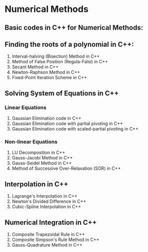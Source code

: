 # Numerical Methods

## Basic codes in C++ for Numerical Methods: 
## Finding the roots of a polynomial in C++:
1. Interval-halving (Bisection) Method in C++
2. Method of False Position (Regula-Falsi) in C++
3. Secant Method in C++
4. Newton-Raphson Method in C++
5. Fixed-Point Iteration Scheme in C++

## Solving System of Equations in C++
### Linear Equations
1) Gaussian Elimination code in C++
2) Gaussian Elimination code with partial pivoting in C++
3) Gaussian Elimination code with scaled-partial pivoting in C++
### Non-linear Equations
1. LU Decomposition in C++
2. Gauss-Jacobi Method in C++
3. Gauss-Seidel Method in C++
4. Method of Successive Over-Relaxation (SOR) in C++

## Interpolation in C++
1. Lagrange's Interpolation in C++
2. Newton's Divided Difference in C++
3. Cubic-Spline Interpolation in C++

## Numerical Integration in C++
1. Composite Trapezoidal Rule in C++
2. Composite Simpson's Rule Method in C++
3. Gauss-Quadrature Method in C++
